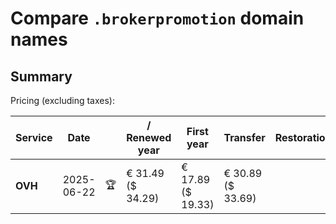 # Compare `.brokerpromotion` domain names

## Summary

Pricing (excluding taxes):

| Service | Date |  | / Renewed year | First year | Transfer | Restoration |
|--|--|--|--|--|--|--|
| **OVH** | 2025-06-22 | 🏆 | € 31.49<br>($ 34.29) | € 17.89<br>($ 19.33) | € 30.89<br>($ 33.69) |  |
